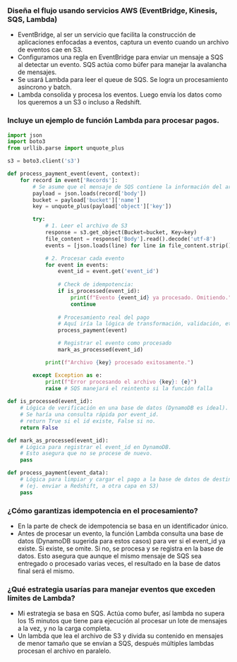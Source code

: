 ### Diseña el flujo usando servicios AWS (EventBridge, Kinesis, SQS, Lambda)
- EventBridge, al ser un servicio que facilita la construcción de aplicaciones enfocadas a eventos, captura un evento cuando un archivo de eventos cae en S3.
- Configuramos una regla en EventBridge para enviar un mensaje a SQS al detectar un evento. SQS actúa como búfer para manejar la avalancha de mensajes.
- Se usará Lambda para leer el queue de SQS. Se logra un procesamiento asíncrono y batch.
- Lambda consolida y procesa los eventos. Luego envía los datos como los queremos a un S3 o incluso a Redshift. 
### Incluye un ejemplo de función Lambda para procesar pagos.
```python
import json
import boto3
from urllib.parse import unquote_plus

s3 = boto3.client('s3')

def process_payment_event(event, context):
    for record in event['Records']:
        # Se asume que el mensaje de SQS contiene la información del archivo de S3.
        payload = json.loads(record['body'])
        bucket = payload['bucket']['name']
        key = unquote_plus(payload['object']['key'])

        try:
            # 1. Leer el archivo de S3
            response = s3.get_object(Bucket=bucket, Key=key)
            file_content = response['Body'].read().decode('utf-8')
            events = [json.loads(line) for line in file_content.strip().split('\n')]

            # 2. Procesar cada evento
            for event in events:
                event_id = event.get('event_id')
                
                # Check de idempotencia:
                if is_processed(event_id):
                    print(f"Evento {event_id} ya procesado. Omitiendo.")
                    continue
                
                # Procesamiento real del pago
                # Aquí iría la lógica de transformación, validación, etc.
                process_payment(event)

                # Registrar el evento como procesado
                mark_as_processed(event_id)

            print(f"Archivo {key} procesado exitosamente.")

        except Exception as e:
            print(f"Error procesando el archivo {key}: {e}")
            raise # SQS manejará el reintento si la función falla
            
def is_processed(event_id):
    # Lógica de verificación en una base de datos (DynamoDB es ideal).
    # Se haría una consulta rápida por event_id.
    # return True si el id existe, False si no.
    return False 

def mark_as_processed(event_id):
    # Lógica para registrar el event_id en DynamoDB.
    # Esto asegura que no se procese de nuevo.
    pass

def process_payment(event_data):
    # Lógica para limpiar y cargar el pago a la base de datos de destino.
    # (ej. enviar a Redshift, a otra capa en S3)
    pass
```
### ¿Cómo garantizas idempotencia en el procesamiento?
- En la parte de check de idempotencia se basa en un identificador único.
- Antes de procesar un evento, la función Lambda consulta una base de datos (DynamoDB sugerida para estos casos) para ver si el event_id ya existe. Si existe, se omite. Si no, se procesa y se registra en la base de datos. Esto asegura que aunque el mismo mensaje de SQS sea entregado o procesado varias veces, el resultado en la base de datos final será el mismo.
###  ¿Qué estrategia usarías para manejar eventos que exceden límites de Lambda?
- Mi estrategia se basa en SQS. Actúa como bufer, así lambda no supera los 15 minutos que tiene para ejecución al procesar un lote de mensajes a la vez, y no la carga completa.
- Un lambda que lea el archivo de S3 y divida su contenido en mensajes de menor tamaño que se envían a SQS, después múltiples lambdas procesan el archivo en paralelo.
